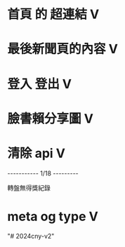 # 首頁 的 超連結 V

# 最後新聞頁的內容 V

# 登入 登出 V

# 臉書賴分享圖 V

# 清除 api V

----------- 1/18 ---------

轉盤無得獎紀錄

# meta og type V
"# 2024cny-v2" 
